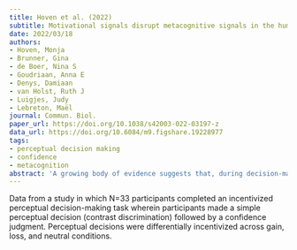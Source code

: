 ```yaml
---
title: Hoven et al. (2022)
subtitle: Motivational signals disrupt metacognitive signals in the human ventromedial prefrontal cortex
date: 2022/03/18
authors:
- Hoven, Monja
- Brunner, Gina
- de Boer, Nina S
- Goudriaan, Anna E
- Denys, Damiaan
- van Holst, Ruth J
- Luigjes, Judy
- Lebreton, Maël
journal: Commun. Biol.
paper_url: https://doi.org/10.1038/s42003-022-03197-z
data_url: https://doi.org/10.6084/m9.figshare.19228977
tags:
- perceptual decision making
- confidence
- metacognition
abstract: 'A growing body of evidence suggests that, during decision-making, BOLD signal in the ventromedial prefrontal cortex (VMPFC) correlates both with motivational variables - such as incentives and expected values - and metacognitive variables - such as confidence judgments - which reflect the subjective probability of being correct. At the behavioral level, we recently demonstrated that the value of monetary stakes bias confidence judgments, with gain (respectively loss) prospects increasing (respectively decreasing) confidence judgments, even for similar levels of difficulty and performance. If and how this value-confidence interaction is reflected in the VMPFC remains unknown. Here, we used an incentivized perceptual decision-making fMRI task that dissociates key decision-making variables, thereby allowing to test several hypotheses about the role of the VMPFC in the value-confidence interaction. While our initial analyses seemingly indicate that the VMPFC combines incentives and confidence to form an expected value signal, we falsified this conclusion with a meticulous dissection of qualitative activation patterns. Rather, our results show that strong VMPFC confidence signals observed in trials with gain prospects are disrupted in trials with no - or negative (loss) - monetary prospects. Deciphering how decision variables are represented and interact at finer scales seems necessary to better understand biased (meta)cognition.'
---
```


Data from a study in which N=33 participants completed an incentivized perceptual decision-making task wherein participants made a simple perceptual decision (contrast discrimination) followed by a confidence judgment. Perceptual decisions were differentially incentivized across gain, loss, and neutral conditions.
